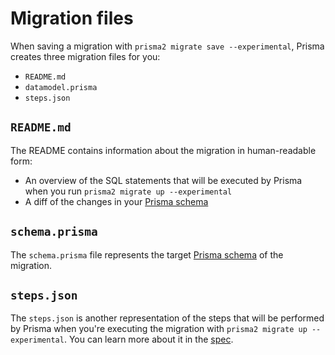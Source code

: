# Migration files

When saving a migration with `prisma2 migrate save --experimental`, Prisma creates three migration files for you:

- `README.md`
- `datamodel.prisma`
- `steps.json`

## `README.md`

The README contains information about the migration in human-readable form:

- An overview of the SQL statements that will be executed by Prisma when you run `prisma2 migrate up --experimental`
- A diff of the changes in your [Prisma schema](../prisma-schema-file.md)

## `schema.prisma`

The `schema.prisma` file represents the target [Prisma schema](../prisma-schema-file.md) of the migration.

## `steps.json`

The `steps.json` is another representation of the steps that will be performed by Prisma when you're executing the migration with `prisma2 migrate up --experimental`. You can learn more about it in the [spec](https://github.com/prisma/specs/tree/master/lift#step).
